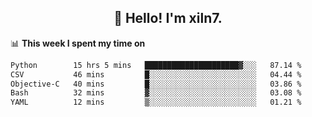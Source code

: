 <h2 align="center">👋 Hello! I'm xiln7.</h2>

📊 **This week I spent my time on**
<!--START_SECTION:waka-->

```txt
Python        15 hrs 5 mins   █████████████████████▓░░░   87.14 %
CSV           46 mins         █░░░░░░░░░░░░░░░░░░░░░░░░   04.44 %
Objective-C   40 mins         █░░░░░░░░░░░░░░░░░░░░░░░░   03.86 %
Bash          32 mins         ▓░░░░░░░░░░░░░░░░░░░░░░░░   03.08 %
YAML          12 mins         ▒░░░░░░░░░░░░░░░░░░░░░░░░   01.21 %
```

<!--END_SECTION:waka-->


